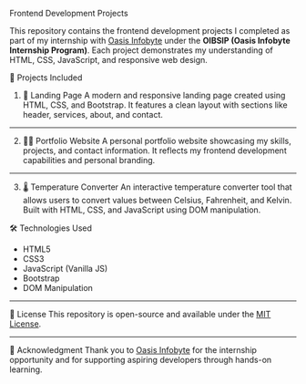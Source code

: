 Frontend Development Projects

This repository contains the frontend development projects I completed as part of my internship with [Oasis Infobyte](https://oasisinfobyte.com) under the **OIBSIP (Oasis Infobyte Internship Program)**. Each project demonstrates my understanding of HTML, CSS, JavaScript, and responsive web design.

 🔗 Projects Included

 1. 🚀 Landing Page
A modern and responsive landing page created using HTML, CSS, and Bootstrap. It features a clean layout with sections like header, services, about, and contact.

---

 2. 👨‍💻 Portfolio Website
A personal portfolio website showcasing my skills, projects, and contact information. It reflects my frontend development capabilities and personal branding.

---

 3. 🌡️ Temperature Converter
An interactive temperature converter tool that allows users to convert values between Celsius, Fahrenheit, and Kelvin. Built with HTML, CSS, and JavaScript using DOM manipulation.


 🛠️ Technologies Used
- HTML5  
- CSS3  
- JavaScript (Vanilla JS)  
- Bootstrap  
- DOM Manipulation

---

 📜 License
This repository is open-source and available under the [MIT License](LICENSE).

---

 🙌 Acknowledgment
Thank you to [Oasis Infobyte](https://oasisinfobyte.com) for the internship opportunity and for supporting aspiring developers through hands-on learning.
